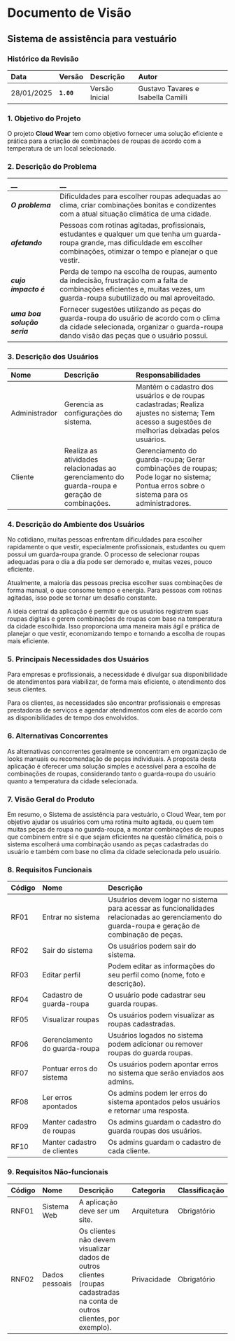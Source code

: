 # Documento de Visão

## Sistema de assistência para vestuário

### Histórico da Revisão

|  Data  | Versão | Descrição | Autor |
|:-------|:-------|:----------|:------|
| 28/01/2025 |  **`1.00`** | Versão Inicial  | Gustavo Tavares e Isabella Camilli |

### 1. Objetivo do Projeto

O projeto **Cloud Wear** tem como objetivo fornecer uma solução eficiente e prática para a criação de combinações de roupas de acordo com a temperatura de um local selecionado.

### 2. Descrição do Problema

|         __        | __   |
|:------------------|:-----|
| **_O problema_**    | Dificuldades para escolher roupas adequadas ao clima, criar combinações bonitas e condizentes com a atual situação climática de uma cidade. |
| **_afetando_**      | Pessoas com rotinas agitadas, profissionais, estudantes e qualquer um que tenha um guarda-roupa grande, mas dificuldade em escolher combinações, otimizar o tempo e planejar o que vestir. |
| **_cujo impacto é_**| Perda de tempo na escolha de roupas, aumento da indecisão, frustração com a falta de combinações eficientes e, muitas vezes, um guarda-roupa subutilizado ou mal aproveitado. |
| **_uma boa solução seria_** | Fornecer sugestões utilizando as peças do guarda-roupa do usuário de acordo com o clima da cidade selecionada, organizar o guarda-roupa dando visão das peças que o usuário possui. |

### 3. Descrição dos Usuários

| Nome | Descrição | Responsabilidades |
|:---  |:--- |:--- |
| Administrador  | Gerencia as configurações do sistema. | Mantém o cadastro dos usuários e de roupas cadastradas; Realiza ajustes no sistema; Tem acesso a sugestões de melhorias deixadas pelos usuários. |
| Cliente | Realiza as atividades relacionadas ao gerenciamento do guarda-roupa e geração de combinações. | Gerenciamento do guarda-roupa; Gerar combinações de roupas; Pode logar no sistema; Pontua erros sobre o sistema para os administradores. |

### 4. Descrição do Ambiente dos Usuários

No cotidiano, muitas pessoas enfrentam dificuldades para escolher rapidamente o que vestir, especialmente profissionais, estudantes ou quem possui um guarda-roupa grande. O processo de selecionar roupas adequadas para o dia a dia pode ser demorado e, muitas vezes, pouco eficiente.

Atualmente, a maioria das pessoas precisa escolher suas combinações de forma manual, o que consome tempo e energia. Para pessoas com rotinas agitadas, isso pode se tornar um desafio constante.

A ideia central da aplicação é permitir que os usuários registrem suas roupas digitais e gerem combinações de roupas com base na temperatura da cidade escolhida. Isso proporciona uma maneira mais ágil e prática de planejar o que vestir, economizando tempo e tornando a escolha de roupas mais eficiente.

### 5. Principais Necessidades dos Usuários

Para empresas e profissionais, a necessidade é divulgar sua disponibilidade de atendimentos para viabilizar, de forma mais eficiente, o atendimento dos seus clientes.

Para os clientes, as necessidades são encontrar profissionais e empresas prestadoras de serviços e agendar atendimentos com eles de acordo com as disponibilidades de tempo dos envolvidos.

### 6. Alternativas Concorrentes

As alternativas concorrentes geralmente se concentram em organização de looks manuais ou recomendação de peças individuais. A proposta desta aplicação é oferecer uma solução simples e acessível para a escolha de combinações de roupas, considerando tanto o guarda-roupa do usuário quanto a temperatura da cidade selecionada.

### 7. Visão Geral do Produto

Em resumo, o Sistema de assistência para vestuário, o Cloud Wear, tem por objetivo ajudar os usuários com uma rotina muito agitada, ou quem tem muitas peças de roupa no guarda-roupa, a montar combinações de roupas que combinem entre si e que sejam eficientes na questão climática, pois o sistema escolherá uma combinação usando as peças cadastradas do usuário e também com base no clima da cidade selecionada pelo usuário.

### 8. Requisitos Funcionais

| Código | Nome | Descrição |
|:---  |:--- |:--- |
| RF01 | Entrar no sistema | Usuários devem logar no sistema para acessar as funcionalidades relacionadas ao gerenciamento do guarda-roupa e geração de combinação de peças. |
| RF02 | Sair do sistema | Os usuários podem sair do sistema. |
| RF03 | Editar perfil | Podem editar as informações do seu perfil como (nome, foto e descrição). |
| RF04 | Cadastro de guarda-roupa | O usuário pode cadastrar seu guarda roupas. |
| RF05 | Visualizar roupas | Os usuários podem visualizar as roupas cadastradas. |
| RF06 | Gerenciamento do guarda-roupa | Usuários logados no sistema podem adicionar ou remover roupas do guarda roupas. |
| RF07 | Pontuar erros do sistema | Os usuários podem apontar erros no sistema que serão enviados aos admins. |
| RF08 | Ler erros apontados | Os admins podem ler erros do sistema apontados pelos usuários e retornar uma resposta. |
| RF09 | Manter cadastro de roupas | Os admins guardam o cadastro do guarda roupas dos usuários. |
| RF10 | Manter cadastro de clientes | Os admins guardam o cadastro de cada cliente. |

### 9. Requisitos Não-funcionais

| Código | Nome | Descrição | Categoria | Classificação |
|:---  |:--- |:--- |:--- |:--- |
| RNF01 | Sistema Web | A aplicação deve ser um site. | Arquitetura | Obrigatório |
| RNF02 | Dados pessoais | Os clientes não devem visualizar dados de outros clientes (roupas cadastradas na conta de outros clientes, por exemplo). | Privacidade | Obrigatório |
